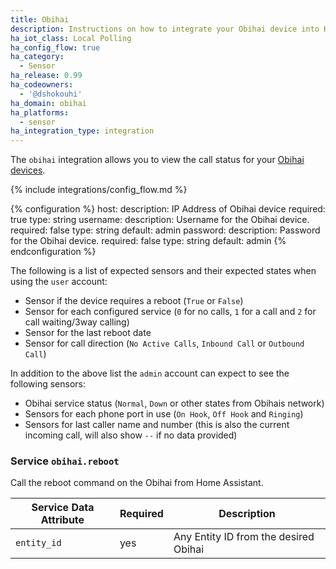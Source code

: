 ```yaml
---
title: Obihai
description: Instructions on how to integrate your Obihai device into Home Assistant.
ha_iot_class: Local Polling
ha_config_flow: true
ha_category:
  - Sensor
ha_release: 0.99
ha_codeowners:
  - '@dshokouhi'
ha_domain: obihai
ha_platforms:
  - sensor
ha_integration_type: integration
---
```


The `obihai` integration allows you to view the call status for your [Obihai devices](https://www.obitalk.com/info/products#home_section).

{% include integrations/config_flow.md %}

{% configuration %}
host:
  description: IP Address of Obihai device
  required: true
  type: string
username:
  description: Username for the Obihai device.
  required: false
  type: string
  default: admin
password:
  description: Password for the Obihai device.
  required: false
  type: string
  default: admin
{% endconfiguration %}

The following is a list of expected sensors and their expected states when using the `user` account:

- Sensor if the device requires a reboot (`True` or `False`)
- Sensor for each configured service (`0` for no calls, `1` for a call and `2` for call waiting/3way calling)
- Sensor for the last reboot date
- Sensor for call direction (`No Active Calls`, `Inbound Call` or `Outbound Call`) 

In addition to the above list the `admin` account can expect to see the following sensors:

- Obihai service status (`Normal`, `Down` or other states from Obihais network)
- Sensors for each phone port in use (`On Hook`, `Off Hook` and `Ringing`)
- Sensors for last caller name and number (this is also the current incoming call, will also show `--` if no data provided)

### Service `obihai.reboot`

Call the reboot command on the Obihai from Home Assistant.

| Service Data Attribute | Required | Description                                                                                   |
| ---------------------- | -------- | --------------------------------------------------------------------------- |
| `entity_id`            | yes      | Any Entity ID from the desired Obihai                                       |
